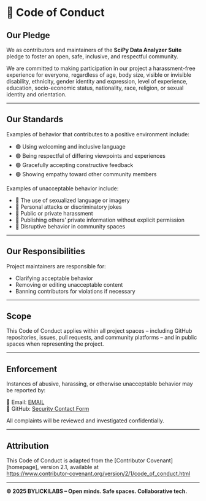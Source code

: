 # 📜 Code of Conduct

## Our Pledge

We as contributors and maintainers of the **SciPy Data Analyzer Suite** pledge to foster an open, safe, inclusive, and respectful community.

We are committed to making participation in our project a harassment-free experience for everyone, regardless of age, body size, visible or invisible disability, ethnicity, gender identity and expression, level of experience, education, socio-economic status, nationality, race, religion, or sexual identity and orientation.

---

## Our Standards

Examples of behavior that contributes to a positive environment include:

- 🟢 Using welcoming and inclusive language
- 🟢 Being respectful of differing viewpoints and experiences
- 🟢 Gracefully accepting constructive feedback
- 🟢 Showing empathy toward other community members

Examples of unacceptable behavior include:

- 🔴 The use of sexualized language or imagery
- 🔴 Personal attacks or discriminatory jokes
- 🔴 Public or private harassment
- 🔴 Publishing others' private information without explicit permission
- 🔴 Disruptive behavior in community spaces

---

## Our Responsibilities

Project maintainers are responsible for:

- Clarifying acceptable behavior
- Removing or editing unacceptable content
- Banning contributors for violations if necessary

---

## Scope

This Code of Conduct applies within all project spaces – including GitHub repositories, issues, pull requests, and community platforms – and in public spaces when representing the project.

---

## Enforcement

Instances of abusive, harassing, or otherwise unacceptable behavior may be reported by:

📧 Email: [EMAIL](mailto:bylicki@mail.de)  
🔐 GitHub: [Security Contact Form](https://github.com/bylickilabs/SciPy-Data-Analyzer-Suite/security)

All complaints will be reviewed and investigated confidentially.

---

## Attribution

This Code of Conduct is adapted from the [Contributor Covenant][homepage], version 2.1, available at  
https://www.contributor-covenant.org/version/2/1/code_of_conduct.html

---

**© 2025 BYLICKILABS – Open minds. Safe spaces. Collaborative tech.**
